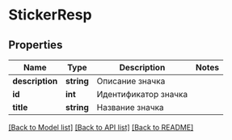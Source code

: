 # StickerResp

## Properties
Name | Type | Description | Notes
------------ | ------------- | ------------- | -------------
**description** | **string** | Описание значка | 
**id** | **int** | Идентификатор значка | 
**title** | **string** | Название значка | 

[[Back to Model list]](../../README.md#documentation-for-models) [[Back to API list]](../../README.md#documentation-for-api-endpoints) [[Back to README]](../../README.md)

